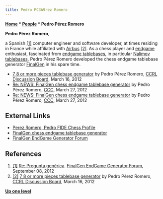 ```yaml
---
title: Pedro PC3A9rez Romero
---
```

**[Home](Home "Home") \* [People](People "People") \* Pedro Pérez Romero**


**Pedro Pérez Romero**,  

a Spanish <a id="cite-note-1" href="#cite-ref-1">[1]</a> 
computer engineer and software developer, at times residing in France while affiliated with [Airbus](https://en.wikipedia.org/wiki/Airbus) <a id="cite-note-2" href="#cite-ref-2">[2]</a>.
As a chess player and [endgame](Endgame "Endgame") enthusiast, fascinated from [endgame tablebases](Endgame_Tablebases "Endgame Tablebases"), in particular [Nalimov tablebases](Nalimov_Tablebases "Nalimov Tablebases"), Pedro Pérez Romero developed the chess endgame tablebase generator [FinalGen](FinalGen "FinalGen") in his spare time.






* [7 8 or more pieces tablebase generator](http://kirill-kryukov.com/chess/discussion-board/viewtopic.php?f=6&t=6523) by Pedro Pérez Romero, [CCRL Discussion Board](Computer_Chess_Forums "Computer Chess Forums"), March 16, 2012
* [Re: NEWS: FinalGen chess endgame tablebase generator](http://www.talkchess.com/forum/viewtopic.php?t=42921&start=32) by Pedro Pérez Romero, [CCC](CCC "CCC"), March 27, 2012
* [Re: NEWS: FinalGen chess endgame tablebase generator](http://www.talkchess.com/forum/viewtopic.php?t=42921&start=33) by Pedro Pérez Romero, [CCC](CCC "CCC"), March 27, 2012


## External Links


* [Perez Romero, Pedro FIDE Chess Profile](https://ratings.fide.com/card.phtml?event=36053295)
* [FinalGen chess endgame tablebase generator](http://finalgenchess.ovh/home_ing.php)
* [FinalGen EndGame Generator Forum](http://finalgenchess.ovh/phpBB3/viewforum.php?f=3)


## References


1. <a id="cite-ref-1" href="#cite-note-1">[1]</a> [Re: Pregunta genérica](http://finalgenchess.ovh/phpBB3/viewtopic.php?f=3&t=21&start=3). [FinalGen EndGame Generator Forum](http://finalgenchess.ovh/phpBB3/viewforum.php?f=3), September 08, 2012
2. <a id="cite-ref-2" href="#cite-note-2">[2]</a> [7 8 or more pieces tablebase generator](http://kirill-kryukov.com/chess/discussion-board/viewtopic.php?f=6&t=6523) by Pedro Pérez Romero, [CCRL Discussion Board](Computer_Chess_Forums "Computer Chess Forums"), March 16, 2012

**[Up one level](People "People")**







 
